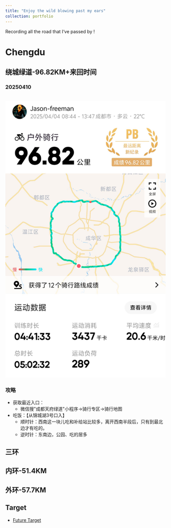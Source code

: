```yaml
---
title: "Enjoy the wild blowing past my ears"
collection: portfolio
---
```


Recording all the road that I‘ve passed by !

# Chengdu

## 绕城绿道-96.82KM+来回时间

### 20250410

<br/><img src='/images/绿道cycling.jpeg'>

### 攻略

* 获取最近入口：
  * 微信搜"成都天府绿道"小程序->骑行专区->骑行地图
* 吃饭：【从锦城湖3号口入】
  * 顺时针：西南这一块儿吃和补给站比较多，离开西南半段后，只有到最北边才有吃的。
  * 逆时针：东南边，公园、吃的居多

## 三环

## 内环-51.4KM

## 外环-57.7KM





## Target

* [Future Target](https://xstarcd.github.io/wiki/Bike/chengdu_cycling.html)